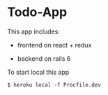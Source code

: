 # Todo-App

This app includes:

* frontend on react + redux

* backend on rails 6

To start local this app
```
$ heroku local -f Procfile.dev
```
